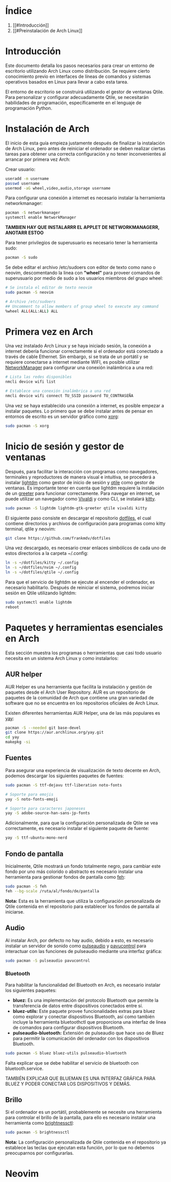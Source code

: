 # Índice

1. [[#Introducción]]
2. [[#Preinstalación de Arch Linux]]

# Introducción

Este documento detalla los pasos necesarios para crear un entorno de escritorio utilizando Arch Linux como distribución. Se requiere cierto conocimiento previo en interfaces de líneas de comandos y sistemas operativos basados en Linux para llevar a cabo esta tarea.

El entorno de escritorio se construirá utilizando el gestor de ventanas Qtile. Para personalizar y configurar adecuadamente Qtile, se necesitarán habilidades de programación, específicamente en el lenguaje de programación Python.

# Instalación de Arch

El inicio de esta guía empieza justamente después de finalizar la instalación de Arch Linux, pero antes de reiniciar el ordenador se deben realizar ciertas tareas para obtener una correcta configuración y no tener inconvenientes al arrancar por primera vez Arch:

Crear usuario:

```sh
useradd -m username
passwd username
usermod -aG wheel,video,audio,storage username
```

Para configurar una conexión a internet es necesario instalar la herramienta networkmanager:

```sh
pacman -S networkmanager
systemctl enable NetworkManager
```

**TAMBIEN HAY QUE INSTALARRR EL APPLET DE NETWORKMANAGERR, ANOTARR ESTOO**


Para tener privilegios de superusuario es necesario tener la herramienta sudo:

```sh
pacman -S sudo
```

Se debe editar el archivo /etc/sudoers con editor de texto como nano o neovim, descomentando la linea con **"wheel"** para proveer comandos de superusuario por medio de sudo a los usuarios miembros del grupo wheel:

```sh
# Se instala el editor de texto neovim
sudo pacman -S neovim

# Archivo /etc/sudoers
## Uncomment to allow members of group wheel to execute any command
%wheel ALL(ALL:ALL) ALL
```

# Primera vez en Arch

Una vez instalado Arch Linux y se haya iniciado sesión, la conexión a internet debería funcionar correctamente si el ordenador está conectado a través de cable Ethernet. Sin embargo, si se trata de un portátil y se requiere conectarse a internet mediante WIFI, es posible utilizar [NetworkManager](https://wiki.archlinux.org/title/NetworkManager) para configurar una conexión inalámbrica a una red:

```sh
# Lista las redes disponibles
nmcli device wifi list

# Establece una conexión inalámbrica a una red
nmcli device wifi connect TU_SSID password TU_CONTRASEÑA
```

Una vez se haya establecido una conexión a internet, es posible empezar a instalar paquetes. Lo primero que se debe instalar antes de pensar en entornos de escrito es un servidor gráfico como [xorg](https://es.wikipedia.org/wiki/X.Org_Server):

```sh
sudo pacman -S xorg
```

# Inicio de sesión y gestor de ventanas

Después, para facilitar la interacción con programas como navegadores, terminales y reproductores de manera visual e intuitiva, se procederá a instalar [lightdm](https://es.wikipedia.org/wiki/LightDM) como gestor de inicio de sesión y [qtile](http://www.qtile.org/) como gestor de ventanas. Es importante tener en cuenta que lightdm requiere la instalación de un [greeter](https://wiki.archlinux.org/title/LightDM#Greeter) para funcionar correctamente. Para navegar en internet, se puede utilizar un navegador como [Vivaldi](https://vivaldi.com) y como CLI, se instalará [kitty](https://sw.kovidgoyal.net/kitty/).

```sh
sudo pacman -S lightdm lightdm-gtk-greeter qtile vivaldi kitty
```

El siguiente paso consiste en descargar el repositorio [dotfiles](https://github.com/frankmdv/dotfiles), el cual contiene directorios y archivos de configuración para programas como kitty terminal, qtile y neovim:

```sh
git clone https://github.com/frankmdv/dotfiles
```

Una vez descargado, es necesario crear enlaces simbólicos de cada uno de estos directorios a la carpeta ~/.config:

```sh
ln -s ~/dotfiles/kitty ~/.config
ln -s ~/dotfiles/nvim ~/.config
ln -s ~/dotfiles/qtile ~/.config
```

Para que el servicio de lightdm se ejecute al encender el ordenador, es necesario habilitarlo. Después de reiniciar el sistema, podremos iniciar sesión en Qtile utilizando lightdm:

```sh
sudo systemctl enable lightdm
reboot
```

# Paquetes y herramientas esenciales en Arch

Esta sección muestra los programas o herramientas que casi todo usuario necesita en un sistema Arch Linux y como instalarlos:

## AUR helper

AUR Helper es una herramienta que facilita la instalación y gestión de paquetes desde el Arch User Repository. AUR es un repositorio de paquetes de la comunidad de Arch que contiene una gran variedad de software que no se encuentra en los repositorios oficiales de Arch Linux.

Existen diferentes herramientas AUR Helper, una de las más populares es [yay](https://github.com/Jguer/yay):

```sh
pacman -S --needed git base-devel
git clone https://aur.archlinux.org/yay.git
cd yay
makepkg -si
```

## Fuentes

Para asegurar una experiencia de visualización de texto decente en Arch, podemos descargar los siguientes paquetes de fuentes:

```sh
sudo pacman -S ttf-dejavu ttf-liberation noto-fonts

# Soporte para emojis
yay -S noto-fonts-emoji

# Soporte para caracteres japoneses
yay -S adobe-source-han-sans-jp-fonts
```

Adicionalmente, para que la configuración personalizada de Qtile se vea correctamente, es necesario instalar el siguiente paquete de fuente:

```sh
yay -S ttf-ubuntu-mono-nerd
```

## Fondo de pantalla

Inicialmente, Qtile mostrará un fondo totalmente negro, para cambiar este fondo por uno más colorido o abstracto es necesario instalar una herramienta para gestionar fondos de pantalla como [feh](https://wiki.archlinux.org/title/feh):

```sh
sudo pacman -S feh
feh --bg-scale /ruta/al/fondo/de/pantalla
```

**Nota:** Esta es la herramienta que utiliza la configuración personalizada de Qtile contenida en el repositorio para establecer los fondos de pantalla al iniciarse.

## Audio

Al instalar Arch, por defecto no hay audio, debido a esto, es necesario instalar un servidor de sonido como [pulseaudio](https://wiki.archlinux.org/title/PulseAudio) y [pavucontrol](https://wiki.archlinux.org/title/PulseAudio) para interactuar con las funciones de pulseaudio mediante una interfaz gráfica:

```sh
sudo pacman -S pulseaudio pavucontrol
```

### Bluetooth

Para habilitar la funcionalidad del Bluetooth en Arch, es necesario instalar los siguientes paquetes:

- **bluez:** Es una implementación del protocolo Bluetooth que permite la transferencia de datos entre dispositivos conectados entre sí.
- **bluez-utils:** Este paquete provee funcionalidades extras para bluez como explorar y conectar dispositivos Bluetooth, así como también incluye la herramienta bluetoothctl que proporciona una interfaz de linea de comandos para configurar dispositivos Bluetooth.
- **pulseaudio-bluetooth:** Extensión de pulseaudio que hace uso de Bluez para permitir la comunicación del ordenador con los dispositivos Bluetooth.

```sh
sudo pacman -S bluez bluez-utils pulseaudio-bluetooth
```

Falta explicar que se debe habilitar el servicio de bluetooth con bluetooth.service.

TAMBIÉN EXPLICAR QUE BLUEMAN ES UNA INTERFAZ GRÁFICA PARA BLUEZ Y PODER CONECTAR LOS DISPOSITIVOS Y DEMÁS.

## Brillo

Si el ordenador es un portátil, probablemente se necesite una herramienta para controlar el brillo de la pantalla, para ello es necesario instalar una herramienta como [brightnessctl]():

```sh
sudo pacman -S brightnessctl
```

**Nota:** La configuración personalizada de Qtile contenida en el repositorio ya establece las teclas que ejecutan esta función, por lo que no debemos preocuparnos por configurarlas.

# Neovim
